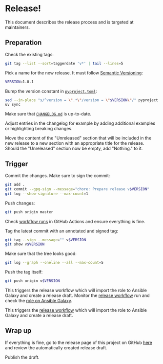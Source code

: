 # Release!

This document describes the release process and is targeted at maintainers.

## Preparation

Check the existing tags:

```sh
git tag --list --sort=taggerdate 'v*' | tail --lines=5
```

Pick a name for the new release. It must follow
[Semantic Versioning](https://semver.org):

```sh
VERSION=1.0.1
```

Bump the version constant in [`pyproject.toml`](./pyproject.toml):

```sh
sed --in-place "s/^version = \".*\"/version = \"$VERSION\"/" pyproject.toml
uv sync
```

Make sure that [`CHANGELOG.md`](./CHANGELOG.md) is up-to-date.

Adjust entries in the changelog for example by adding additional examples or
highlighting breaking changes.

Move the content of the "Unreleased" section that will be included in the new
release to a new section with an appropriate title for the release. Should the
"Unreleased" section now be empty, add "Nothing." to it.

## Trigger

Commit the changes. Make sure to sign the commit:

```sh
git add .
git commit --gpg-sign --message="chore: Prepare release v$VERSION"
git log --show-signature --max-count=1
```

Push changes:

```sh
git push origin master
```

Check
[workflow runs](https://github.com/trallnag/ansible-role-aws-cli/actions?query=branch%3Amaster)
in GitHub Actions and ensure everything is fine.

Tag the latest commit with an annotated and signed tag:

```sh
git tag --sign --message="" v$VERSION
git show v$VERSION
```

Make sure that the tree looks good:

```sh
git log --graph --oneline --all --max-count=5
```

Push the tag itself:

```sh
git push origin v$VERSION
```

This triggers the release workflow which will import the role to Ansible Galaxy
and create a release draft. Monitor the
[release workflow](https://github.com/trallnag/ansible-role-aws-cli/actions/workflows/release.yaml)
run and check the
[role on Ansible Galaxy](https://galaxy.ansible.com/ui/standalone/roles/trallnag/aws_cli).

This triggers the
[release workflow](https://github.com/trallnag/ansible-role-aws-cli/actions/workflows/release.yaml)
which will import the role to Ansible Galaxy and create a release draft.

## Wrap up

If everything is fine, go to the release page of this project on GitHub
[here](https://github.com/trallnag/ansible-role-aws-cli/releases) and review the
automatically created release draft.

Publish the draft.
